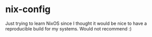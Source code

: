 # nix-config

Just trying to learn NixOS since I thought it would be nice to have a reproducible build for my systems. Would not recommend :)
